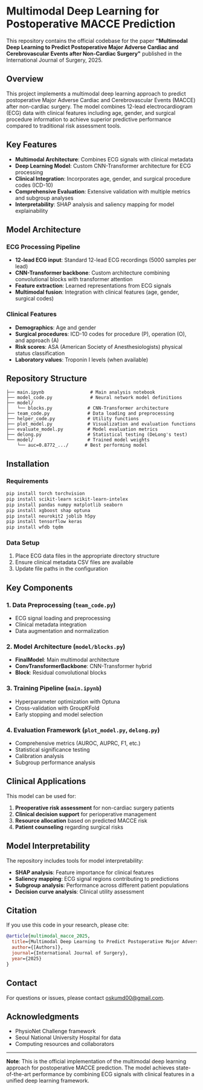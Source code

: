 # Multimodal Deep Learning for Postoperative MACCE Prediction

This repository contains the official codebase for the paper **"Multimodal Deep Learning to Predict Postoperative Major Adverse Cardiac and Cerebrovascular Events after Non-Cardiac Surgery"** published in the International Journal of Surgery, 2025.

## Overview

This project implements a multimodal deep learning approach to predict postoperative Major Adverse Cardiac and Cerebrovascular Events (MACCE) after non-cardiac surgery. The model combines 12-lead electrocardiogram (ECG) data with clinical features including age, gender, and surgical procedure information to achieve superior predictive performance compared to traditional risk assessment tools.

## Key Features

- **Multimodal Architecture**: Combines ECG signals with clinical metadata
- **Deep Learning Model**: Custom CNN-Transformer architecture for ECG processing
- **Clinical Integration**: Incorporates age, gender, and surgical procedure codes (ICD-10)
- **Comprehensive Evaluation**: Extensive validation with multiple metrics and subgroup analyses
- **Interpretability**: SHAP analysis and saliency mapping for model explainability

## Model Architecture

### ECG Processing Pipeline
- **12-lead ECG input**: Standard 12-lead ECG recordings (5000 samples per lead)
- **CNN-Transformer backbone**: Custom architecture combining convolutional blocks with transformer attention
- **Feature extraction**: Learned representations from ECG signals
- **Multimodal fusion**: Integration with clinical features (age, gender, surgical codes)

### Clinical Features
- **Demographics**: Age and gender
- **Surgical procedures**: ICD-10 codes for procedure (P), operation (O), and approach (A)
- **Risk scores**: ASA (American Society of Anesthesiologists) physical status classification
- **Laboratory values**: Troponin I levels (when available)

## Repository Structure

```
├── main.ipynb                 # Main analysis notebook
├── model_code.py              # Neural network model definitions
├── model/
│   └── blocks.py             # CNN-Transformer architecture
├── team_code.py              # Data loading and preprocessing
├── helper_code.py            # Utility functions
├── plot_model.py             # Visualization and evaluation functions
├── evaluate_model.py         # Model evaluation metrics
├── delong.py                 # Statistical testing (DeLong's test)
└── model/                    # Trained model weights
    └── auc=0.8772_.../      # Best performing model
```

## Installation

### Requirements

```bash
pip install torch torchvision
pip install scikit-learn scikit-learn-intelex
pip install pandas numpy matplotlib seaborn
pip install xgboost shap optuna
pip install neurokit2 joblib h5py
pip install tensorflow keras
pip install wfdb tqdm
```

### Data Setup

1. Place ECG data files in the appropriate directory structure
2. Ensure clinical metadata CSV files are available
3. Update file paths in the configuration

## Key Components

### 1. Data Preprocessing (`team_code.py`)
- ECG signal loading and preprocessing
- Clinical metadata integration
- Data augmentation and normalization

### 2. Model Architecture (`model/blocks.py`)
- **FinalModel**: Main multimodal architecture
- **ConvTransformerBackbone**: CNN-Transformer hybrid
- **Block**: Residual convolutional blocks

### 3. Training Pipeline (`main.ipynb`)
- Hyperparameter optimization with Optuna
- Cross-validation with GroupKFold
- Early stopping and model selection

### 4. Evaluation Framework (`plot_model.py`, `delong.py`)
- Comprehensive metrics (AUROC, AUPRC, F1, etc.)
- Statistical significance testing
- Calibration analysis
- Subgroup performance analysis

## Clinical Applications

This model can be used for:

1. **Preoperative risk assessment** for non-cardiac surgery patients
2. **Clinical decision support** for perioperative management
3. **Resource allocation** based on predicted MACCE risk
4. **Patient counseling** regarding surgical risks

## Model Interpretability

The repository includes tools for model interpretability:

- **SHAP analysis**: Feature importance for clinical features
- **Saliency mapping**: ECG signal regions contributing to predictions
- **Subgroup analysis**: Performance across different patient populations
- **Decision curve analysis**: Clinical utility assessment

## Citation

If you use this code in your research, please cite:

```bibtex
@article{multimodal_macce_2025,
  title={Multimodal Deep Learning to Predict Postoperative Major Adverse Cardiac and Cerebrovascular Events after Non-Cardiac Surgery},
  author={[Authors]},
  journal={International Journal of Surgery},
  year={2025}
}
```

## Contact

For questions or issues, please contact oskumd00@gmail.com.

## Acknowledgments

- PhysioNet Challenge framework
- Seoul National University Hospital for data
- Computing resources and collaborators

---

**Note**: This is the official implementation of the multimodal deep learning approach for postoperative MACCE prediction. The model achieves state-of-the-art performance by combining ECG signals with clinical features in a unified deep learning framework. 
